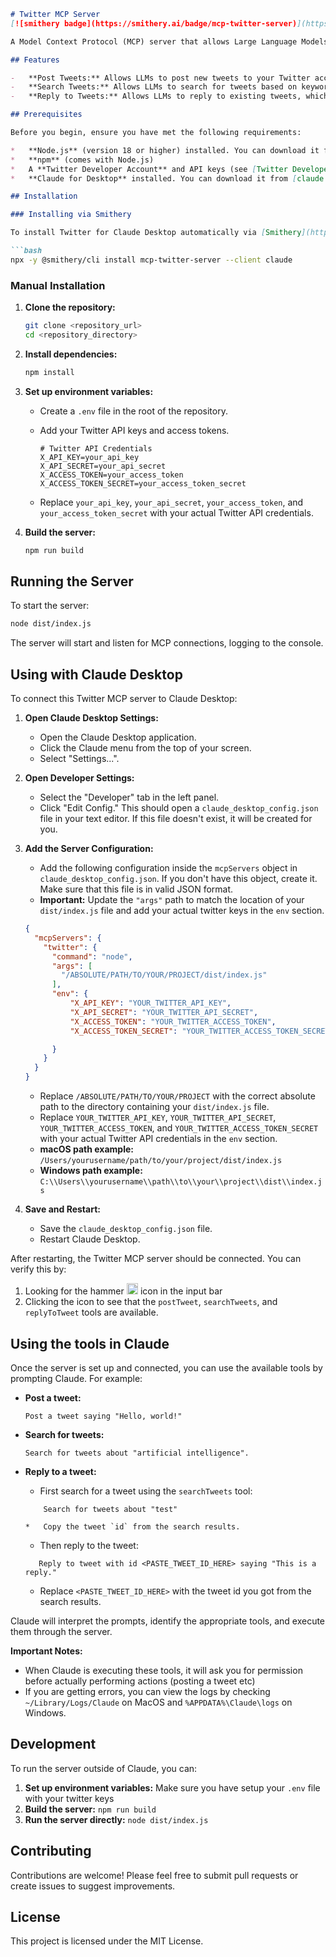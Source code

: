 ```markdown
# Twitter MCP Server
[![smithery badge](https://smithery.ai/badge/mcp-twitter-server)](https://smithery.ai/server/mcp-twitter-server)

A Model Context Protocol (MCP) server that allows Large Language Models (LLMs) to interact with Twitter (X). This server provides tools for posting tweets, searching tweets, and replying to tweets.

## Features

-   **Post Tweets:** Allows LLMs to post new tweets to your Twitter account.
-   **Search Tweets:** Allows LLMs to search for tweets based on keywords.
-   **Reply to Tweets:** Allows LLMs to reply to existing tweets, which can be used to make threads.

## Prerequisites

Before you begin, ensure you have met the following requirements:

*   **Node.js** (version 18 or higher) installed. You can download it from [nodejs.org](https://nodejs.org/).
*   **npm** (comes with Node.js)
*   A **Twitter Developer Account** and API keys (see [Twitter Developer Portal](https://developer.twitter.com/en/portal/dashboard)). You will need API Key, API Secret Key, Access Token, Access Token Secret.
*   **Claude for Desktop** installed. You can download it from [claude.ai/download](https://claude.ai/download).

## Installation

### Installing via Smithery

To install Twitter for Claude Desktop automatically via [Smithery](https://smithery.ai/server/mcp-twitter-server):

```bash
npx -y @smithery/cli install mcp-twitter-server --client claude
```

### Manual Installation
1.  **Clone the repository:**

    ```bash
    git clone <repository_url>
    cd <repository_directory>
    ```

2.  **Install dependencies:**

    ```bash
    npm install
    ```

3.  **Set up environment variables:**
    *   Create a `.env` file in the root of the repository.
    *   Add your Twitter API keys and access tokens.

        ```env
        # Twitter API Credentials
        X_API_KEY=your_api_key
        X_API_SECRET=your_api_secret
        X_ACCESS_TOKEN=your_access_token
        X_ACCESS_TOKEN_SECRET=your_access_token_secret
        ```

    *   Replace `your_api_key`, `your_api_secret`, `your_access_token`, and `your_access_token_secret` with your actual Twitter API credentials.

4.  **Build the server:**

    ```bash
    npm run build
    ```

## Running the Server

To start the server:

```bash
node dist/index.js
```

The server will start and listen for MCP connections, logging to the console.

## Using with Claude Desktop

To connect this Twitter MCP server to Claude Desktop:

1.  **Open Claude Desktop Settings:**
    *   Open the Claude Desktop application.
    *   Click the Claude menu from the top of your screen.
    *   Select "Settings...".
2.  **Open Developer Settings:**
    *   Select the "Developer" tab in the left panel.
    *   Click "Edit Config." This should open a `claude_desktop_config.json` file in your text editor. If this file doesn't exist, it will be created for you.
3.  **Add the Server Configuration:**
    *   Add the following configuration inside the `mcpServers` object in `claude_desktop_config.json`. If you don't have this object, create it. Make sure that this file is in valid JSON format.
      *   **Important:** Update the `"args"` path to match the location of your `dist/index.js` file and add your actual twitter keys in the `env` section.

    ```json
    {
      "mcpServers": {
        "twitter": {
          "command": "node",
          "args": [
            "/ABSOLUTE/PATH/TO/YOUR/PROJECT/dist/index.js"
          ],
          "env": {
              "X_API_KEY": "YOUR_TWITTER_API_KEY",
              "X_API_SECRET": "YOUR_TWITTER_API_SECRET",
              "X_ACCESS_TOKEN": "YOUR_TWITTER_ACCESS_TOKEN",
              "X_ACCESS_TOKEN_SECRET": "YOUR_TWITTER_ACCESS_TOKEN_SECRET"

          }
        }
      }
    }
    ```
    -   Replace `/ABSOLUTE/PATH/TO/YOUR/PROJECT` with the correct absolute path to the directory containing your `dist/index.js` file.
    -   Replace `YOUR_TWITTER_API_KEY`, `YOUR_TWITTER_API_SECRET`, `YOUR_TWITTER_ACCESS_TOKEN`, and `YOUR_TWITTER_ACCESS_TOKEN_SECRET` with your actual Twitter API credentials in the `env` section.
    -   **macOS path example:** `/Users/yourusername/path/to/your/project/dist/index.js`
    -   **Windows path example:** `C:\\Users\\yourusername\\path\\to\\your\\project\\dist\\index.js`
4.  **Save and Restart:**
    *   Save the `claude_desktop_config.json` file.
    *   Restart Claude Desktop.

After restarting, the Twitter MCP server should be connected. You can verify this by:

1.  Looking for the hammer <img src="https://mintlify.s3.us-west-1.amazonaws.com/mcp/images/claude-desktop-mcp-hammer-icon.svg" style="display: inline; margin: 0; height: 1.3em;" /> icon in the input bar
2.  Clicking the icon to see that the `postTweet`, `searchTweets`, and `replyToTweet` tools are available.

## Using the tools in Claude

Once the server is set up and connected, you can use the available tools by prompting Claude. For example:

*   **Post a tweet:**

    ```text
    Post a tweet saying "Hello, world!"
    ```

*   **Search for tweets:**

    ```text
    Search for tweets about "artificial intelligence".
    ```

*   **Reply to a tweet:**
    *   First search for a tweet using the `searchTweets` tool:
    ```text
        Search for tweets about "test"
    ```
        *   Copy the tweet `id` from the search results.
    *  Then reply to the tweet:
    ```text
       Reply to tweet with id <PASTE_TWEET_ID_HERE> saying "This is a reply."
    ```
    * Replace `<PASTE_TWEET_ID_HERE>` with the tweet id you got from the search results.

Claude will interpret the prompts, identify the appropriate tools, and execute them through the server.

**Important Notes:**
*   When Claude is executing these tools, it will ask you for permission before actually performing actions (posting a tweet etc)
*  If you are getting errors, you can view the logs by checking `~/Library/Logs/Claude` on MacOS and `%APPDATA%\Claude\logs` on Windows.

## Development

To run the server outside of Claude, you can:

1.  **Set up environment variables:** Make sure you have setup your `.env` file with your twitter keys
2.  **Build the server:** `npm run build`
3.  **Run the server directly:** `node dist/index.js`

## Contributing

Contributions are welcome! Please feel free to submit pull requests or create issues to suggest improvements.

## License

This project is licensed under the MIT License.
```

